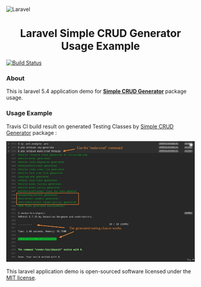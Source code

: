![Laravel](https://laravel.com/assets/img/components/logo-laravel.svg)

<h1 align="center">Laravel Simple CRUD Generator Usage Example</h1>

[![Build Status](https://travis-ci.org/nafiesl/simple-crud-generator-example.svg?branch=master)](https://travis-ci.org/nafiesl/simple-crud-generator-example)

### About
This is laravel 5.4 application demo for [**Simple CRUD Generator**](https://packagist.org/packages/luthfi/simple-crud-generator) package usage.

### Usage Example
Travis CI build result on generated Testing Classes by [Simple CRUD Generator](https://packagist.org/packages/luthfi/simple-crud-generator) package :

![Travis CI build result on generated Testing Classes](public/imgs/laravel-simple-crud-generator-usage-example-01.jpg "Travis CI build result on generated Testing Classes")

This laravel application demo is open-sourced software licensed under the [MIT license](LICENSE).
